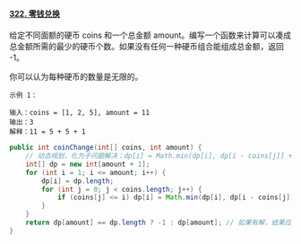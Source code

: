 #### [322. 零钱兑换](https://leetcode-cn.com/problems/coin-change/)

给定不同面额的硬币 coins 和一个总金额 amount。编写一个函数来计算可以凑成总金额所需的最少的硬币个数。如果没有任何一种硬币组合能组成总金额，返回 -1。

你可以认为每种硬币的数量是无限的。

```
示例 1：

输入：coins = [1, 2, 5], amount = 11
输出：3 
解释：11 = 5 + 5 + 1
```

```java
public int coinChange(int[] coins, int amount) {
    // 动态规划，化为子问题解决：dp[i] = Math.min(dp[i], dp[i - coins[j]] + 1)
    int[] dp = new int[amount + 1];
    for (int i = 1; i <= amount; i++) {
        dp[i] = dp.length;
        for (int j = 0; j < coins.length; j++) {
            if (coins[j] <= i) dp[i] = Math.min(dp[i], dp[i - coins[j]] + 1);
        }
    }
    return dp[amount] == dp.length ? -1 : dp[amount]; // 如果有解，结果应该小于等于amount
}
```

